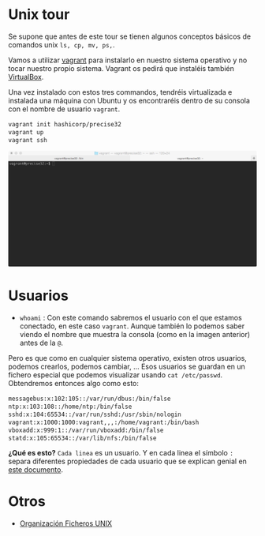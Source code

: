 # Unix tour

Se supone que antes de este tour se tienen algunos conceptos básicos de comandos unix ```ls, cp, mv, ps,```.

Vamos a utilizar [vagrant](http://docs.vagrantup.com/v2/getting-started/index.html) para instalarlo en nuestro sistema operativo y no tocar nuestro propio sistema. Vagrant os pedirá que instaléis también [VirtualBox](https://www.virtualbox.org/wiki/Downloads). 

Una vez instalado con estos tres commandos, tendréis virtualizada e instalada una máquina con Ubuntu y os encontraréis dentro de su consola con el nombre de usuario ```vagrant```. 

```
vagrant init hashicorp/precise32
vagrant up
vagrant ssh
```
![Consola inicial](img/consola-inicial.png)

# Usuarios

+ ```whoami``` : Con este comando sabremos el usuario con el que estamos conectado, en este caso ```vagrant```. Aunque también lo podemos saber viendo el nombre que muestra la consola (como en la imagen anterior) antes de la ```@```.

Pero es que como en cualquier sistema operativo, existen otros usuarios, podemos crearlos, podemos cambiar, ... Esos usuarios se guardan en un fichero especial que podemos visualizar usando ```cat /etc/passwd```. Obtendremos entonces algo como esto: 

```
messagebus:x:102:105::/var/run/dbus:/bin/false
ntp:x:103:108::/home/ntp:/bin/false
sshd:x:104:65534::/var/run/sshd:/usr/sbin/nologin
vagrant:x:1000:1000:vagrant,,,:/home/vagrant:/bin/bash
vboxadd:x:999:1::/var/run/vboxadd:/bin/false
statd:x:105:65534::/var/lib/nfs:/bin/false
```

**¿Qué es esto?** ```Cada linea``` es un usuario. Y en cada linea el símbolo ```:``` separa diferentes propiedades de cada usuario que se explican genial en [este documento](http://www.cyberciti.biz/faq/understanding-etcpasswd-file-format/). 


# Otros

+ [Organización Ficheros UNIX](http://en.wikipedia.org/wiki/Unix_filesystem)
